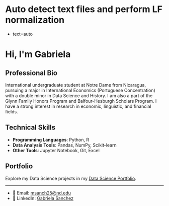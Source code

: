 # Auto detect text files and perform LF normalization
* text=auto
# Hi, I'm Gabriela

## Professional Bio
International undergraduate student at Notre Dame from Nicaragua, pursuing a major in International Economics (Portuguese Concentration) with a double minor in Data Science and History. I am also a part of the Glynn Family Honors Program and Balfour-Hesburgh Scholars Program. I have a strong interest in research in economic, linguistic, and financial fields.
## Technical Skills
- **Programming Languages**: Python, R
- **Data Analysis Tools**: Pandas, NumPy, Scikit-learn
- **Other Tools**: Jupyter Notebook, Git, Excel

## Portfolio
Explore my Data Science projects in my [Data Science Portfolio](https://github.com/gabrielasanchezt/Sanchez-Data-Science-Portfolio).

---

- 📧 Email: msanch25@nd.edu
- 🔗 LinkedIn: [Gabriela Sanchez](https://www.linkedin.com/in/gabriela-sanchez-1b0476225/)
